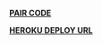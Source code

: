 **[PAIR CODE](https://pairing.giftedtech.web.id)**

**[HEROKU DEPLOY URL](https://dashboard.heroku.com/new?template=https%3A%2F%2Fgithub.com%2Fmauricegift%2Fgifted-md)**
